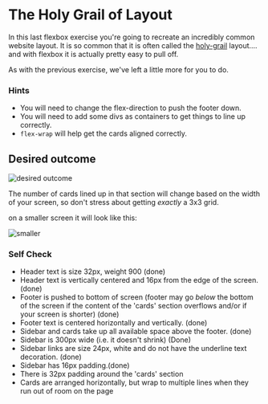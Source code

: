 # The Holy Grail of Layout

In this last flexbox exercise you're going to recreate an incredibly common website layout. It is so common that it is often called the [holy-grail](https://www.google.com/search?q=holy+grail+layout&tbm=isch&sclient=img) layout.... and with flexbox it is actually pretty easy to pull off.

As with the previous exercise, we've left a little more for you to do.

### Hints
- You will need to change the flex-direction to push the footer down.
- You will need to add some divs as containers to get things to line up correctly. 
- `flex-wrap` will help get the cards aligned correctly.

## Desired outcome

![desired outcome](./desired-outcome.png)

The number of cards lined up in that section will change based on the width of your screen, so don't stress about getting _exactly_ a 3x3 grid.

on a smaller screen it will look like this:

![smaller](./desired-outcome-smaller.png)

### Self Check
- Header text is size 32px, weight 900 (done)
- Header text is vertically centered and 16px from the edge of the screen. (done)
- Footer is pushed to bottom of screen (footer may go _below_ the bottom of the screen if the content of the 'cards' section overflows and/or if your screen is shorter) (done)
- Footer text is centered horizontally and vertically. (done)
- Sidebar and cards take up all available space above the footer. (done)
- Sidebar is 300px wide (i.e. it doesn't shrink) (Done)
- Sidebar links are size 24px, white and do not have the underline text decoration. (done)
- Sidebar has 16px padding.(done)
- There is 32px padding around the 'cards' section
- Cards are arranged horizontally, but wrap to multiple lines when they run out of room on the page
